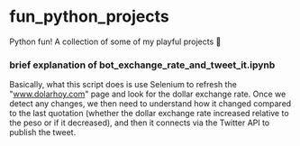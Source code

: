 # fun_python_projects
Python fun! A collection of some of my playful projects 🐍

### brief explanation of bot_exchange_rate_and_tweet_it.ipynb ###
Basically, what this script does is use Selenium to refresh the "www.dolarhoy.com" page and look for the dollar exchange rate. Once we detect any changes, we then need to understand how it changed compared to the last quotation (whether the dollar exchange rate increased relative to the peso or if it decreased), and then it connects via the Twitter API to publish the tweet.
